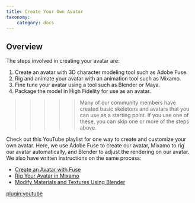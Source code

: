 ```yaml
---
title: Create Your Own Avatar
taxonomy:
    category: docs
---
```


## Overview

The steps involved in creating your avatar are:

1. Create an avatar with 3D character modeling tool such as Adobe Fuse. 
2. Rig and animate your avatar with an animation tool such as Mixamo.
3. Fine tune your avatar using a tool such as Blender or Maya.
4. Package the model in High Fidelity for use as an avatar.

>>>>>Many of our community members have created basic skeletons and avatars that you can use as a starting point. If you use one of these, you can skip one or more of the steps above. 

Check out this YouTube playlist for one way to create and customize your own avatar. Here, we use Adobe Fuse to create our avatar, Mixamo to rig our avatar automatically, and Blender to adjust the rendering on our avatar. We also have written instructions on the same process: 

* [Create an Avatar with Fuse](fuse-tutorial)
* [Rig Your Avatar in Mixamo](mixamo-tutorial)
* [Modify Materials and Textures Using Blender](blender-tutorial)

[plugin:youtube](https://www.youtube.com/watch?v=6NfiH4rdVRM)
